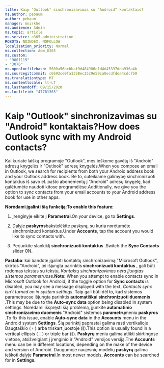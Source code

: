 ```yaml
---
title: Kaip "Outlook" sinchronizavimas su "Android" kontaktais?
ms.author: pebaum
author: pebaum
manager: mnirkhe
ms.audience: Admin
ms.topic: article
ms.service: o365-administration
ROBOTS: NOINDEX, NOFOLLOW
localization_priority: Normal
ms.collection: Adm_O365
ms.custom:
- "9001115"
- "3076"
ms.openlocfilehash: 5600a56bcbbaf9d484986e1d4d45397dda936a4b
ms.sourcegitcommit: c6692ce0fa1358ec3529e59ca0ecdfdea4cdc759
ms.translationtype: MT
ms.contentlocale: lt-LT
ms.lasthandoff: 09/15/2020
ms.locfileid: "47781363"
---
```

# <a name="how-does-outlook-sync-with-my-android-contacts"></a><span data-ttu-id="6018a-102">Kaip "Outlook" sinchronizavimas su "Android" kontaktais?</span><span class="sxs-lookup"><span data-stu-id="6018a-102">How does Outlook sync with my Android contacts?</span></span>

<span data-ttu-id="6018a-103">Kai kuriate laišką programoje "Outlook", mes ieškome gavėjų iš "Android" adresų knygelės ir "Outlook" adresų knygelės.</span><span class="sxs-lookup"><span data-stu-id="6018a-103">When you compose an email in Outlook, we search for recipients from both your Android address book and your Outlook address book.</span></span> <span data-ttu-id="6018a-104">Be to, suteikiame galimybę sinchronizuoti kontaktus iš savo el. pašto abonementų į "Android" adresų knygelę, kad galėtumėte naudoti kitose programėlėse.</span><span class="sxs-lookup"><span data-stu-id="6018a-104">Additionally, we give you the option to sync contacts from your email accounts to your Android address book for use in other apps.</span></span> 
 
<span data-ttu-id="6018a-105">**Norėdami įgalinti šią funkciją**:</span><span class="sxs-lookup"><span data-stu-id="6018a-105">**To enable this feature**:</span></span>
 
1. <span data-ttu-id="6018a-106">Įrenginyje eikite į **Parametrai**.</span><span class="sxs-lookup"><span data-stu-id="6018a-106">On your device, go to **Settings**.</span></span>

2. <span data-ttu-id="6018a-107">Dalyje **paskyros**bakstelėkite paskyrą, su kuria norėtumėte sinchronizuoti kontaktus.</span><span class="sxs-lookup"><span data-stu-id="6018a-107">Under **Accounts**, tap the account you would like to sync contacts with.</span></span>

3. <span data-ttu-id="6018a-108">Perjunkite slankiklį **sinchronizuoti kontaktus** .</span><span class="sxs-lookup"><span data-stu-id="6018a-108">Switch the **Sync Contacts** slider ON.</span></span>
 
<span data-ttu-id="6018a-109">**Pastaba**: kai bandote įgalinti kontaktų sinchronizavimą "Microsoft Outlook", skirtos "Android", jei išjungta parinktis **sinchronizuoti kontaktus** , gali būti rodomas tekstas su tekstu, *Kontaktų sinchronizavimas nėra įjungtas sistemos parametruose*.</span><span class="sxs-lookup"><span data-stu-id="6018a-109">**Note**: When you attempt to enable contacts sync in Microsoft Outlook for Android, if the toggle option for **Sync contacts** is disabled, you may see a message displayed with the text, *Contacts sync isn't turned on in system settings*.</span></span> <span data-ttu-id="6018a-110">Taip gali būti dėl to, kad sistemos parametruose išjungta parinktis **automatiškai sinchronizuoti duomenis** .</span><span class="sxs-lookup"><span data-stu-id="6018a-110">This may be due to the **Auto-sync data** option being disabled in system settings.</span></span> <span data-ttu-id="6018a-111">Norėdami išspręsti šią problemą, įjunkite **automatinio sinchronizavimo duomenis** "Android" sistemos **parametrų**meniu **paskyros** .</span><span class="sxs-lookup"><span data-stu-id="6018a-111">To fix this issue, enable  **Auto-sync data** in the  **Accounts** menu in the Android system  **Settings**.</span></span> <span data-ttu-id="6018a-112">Šią parinktį paprastai galima rasti vertikalioje Daugtaškio (⋮) arba triskart juostoje (⫼).</span><span class="sxs-lookup"><span data-stu-id="6018a-112">This option is usually found in a vertical ellipsis (⋮) or triple bar (⫼).</span></span> <span data-ttu-id="6018a-113">**Paskyrų** meniu galima atlikti skirtingose vietose, atsižvelgiant į įrenginio ir "Android" versijos versiją.</span><span class="sxs-lookup"><span data-stu-id="6018a-113">The  **Accounts** menu can be in different locations, depending on the make of the device and version of Android.</span></span> <span data-ttu-id="6018a-114">Daugumoje naujesnių modelių **paskyrų** galima ieškoti dalyje **Parametrai**.</span><span class="sxs-lookup"><span data-stu-id="6018a-114">In most newer models, **Accounts** can be searched for in **Settings**.</span></span>
